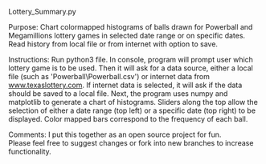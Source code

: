 Lottery_Summary.py

Purpose:
  Chart colormapped histograms of balls drawn for Powerball and Megamillions lottery games in selected date range or on specific dates.
  Read history from local file or from internet with option to save.

Instructions:
  Run python3 file.
  In console, program will prompt user which lottery game is to be used.
  Then it will ask for a data source, either a local file (such as 'Powerball\Powerball.csv') or internet data from www.texaslottery.com.
  If internet data is selected, it will ask if the data should be saved to a local file.
  Next, the program uses numpy and matplotlib to generate a chart of histograms.
  Sliders along the top allow the selection of either a date range (top left) or a specific date (top right) to be displayed.
  Color mapped bars correspond to the frequency of each ball.
  
Comments:
  I put this together as an open source project for fun.  
  Please feel free to suggest changes or fork into new branches to increase functionality.
